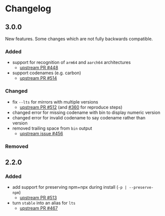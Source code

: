 # Changelog

<!-- markdownlint-disable MD024 -->

## 3.0.0
 
 New features. Some changes which are not fully backwards compatible.

### Added

- support for recognition of `arm64` and `aarch64` architectures
  - [upstream PR #448](https://github.com/tj/n/pull/448)
- support codenames (e.g. carbon)
  - [upstream PR #514](https://github.com/tj/n/pull/514)

### Changed

- fix `--lts` for mirrors with multiple versions
  - [upstream PR #512](https://github.com/tj/n/pull/512) (and [#360](https://github.com/tj/n/pull/360) for reproduce steps)
- changed error for missing codename with bin to display numeric version
- changed error for invalid codename to say codename rather than version
- removed trailing space from `bin` output
  - [upstream issue #456](https://github.com/tj/n/issues/456)

### Removed

## 2.2.0

### Added

- add support for preserving npm+npx during install (`-p | --preserve-npm`)
  - [upstream PR #513](https://github.com/tj/n/pull/513)
- turn `stable` into an alias for `lts`
  - [upstream PR #467](https://github.com/tj/n/pull/467)
